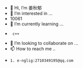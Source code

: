 - 👋 Hi, I’m 姜秋郁
- 👀 I’m interested in ...
-   10061
- 🌱 I’m currently learning ...
-      c++
- 💞️ I’m looking to collaborate on ...
- 📫 How to reach me ..
-     1. e-nglig:2710349195@qq.com

<!---
chine0411/chine0411 is a ✨ special ✨ repository because its `README.md` (this file) appears on your GitHub profile.
You can click the Preview link to take a look at your changes.
--->
